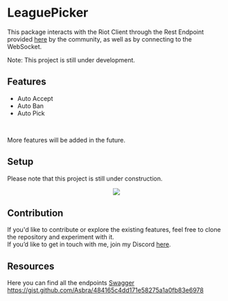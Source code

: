 # LeaguePicker
This package interacts with the Riot Client through the Rest Endpoint provided [here](https://www.mingweisamuel.com/lcu-schema/tool/)  by the community, as well as by connecting to the WebSocket.

Note: This project is still under development.


## Features
<ul>
<li>Auto Accept </li>
<li>Auto Ban </li> 
<li>Auto Pick </li>
</ul>
</br>

More features will be added in the future.
## Setup
Please note that this project is still under construction. <br>

<p align="center">
    <img src="https://miro.medium.com/v2/resize:fit:1000/0*XIC4_YPNI449QX2B.gif" />
</p>

## Contribution
If you'd like to contribute or explore the existing features, feel free to clone the repository and experiment with it. </br> 
If you’d like to get in touch with me, join my Discord [here](https://discord.gg/kDcm9KZD).

## Resources

Here you can find all the endpoints [Swagger](https://www.mingweisamuel.com/lcu-schema/tool/#/Plugin%20lol-champ-select)
</br>
https://gist.github.com/Asbra/484165c4dd171e58275a1a0fb83e6978